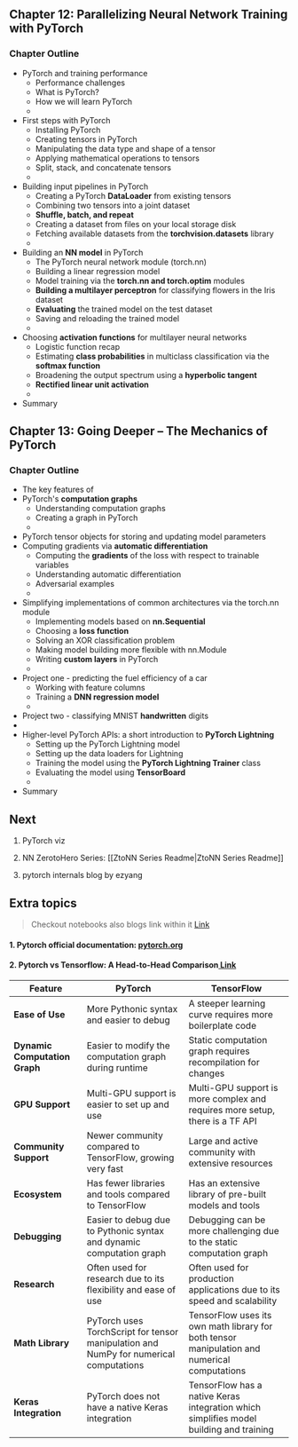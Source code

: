 
##  Chapter 12: Parallelizing Neural Network Training with PyTorch

### Chapter Outline
- PyTorch and training performance
  - Performance challenges
  - What is PyTorch?
  - How we will learn PyTorch
  - 
- First steps with PyTorch
  - Installing PyTorch
  - Creating tensors in PyTorch
  - Manipulating the data type and shape of a tensor
  - Applying mathematical operations to tensors
  - Split, stack, and concatenate tensors
  - 
- Building input pipelines in PyTorch
  - Creating a PyTorch **DataLoader** from existing tensors
  - Combining two tensors into a joint dataset
  - **Shuffle, batch, and repeat**
  - Creating a dataset from files on your local storage disk
  - Fetching available datasets from the **torchvision.datasets** library
  - 
- Building an **NN model** in PyTorch
  - The PyTorch neural network module (torch.nn)
  - Building a linear regression model
  - Model training via the **torch.nn and torch.optim** modules 
  - **Building a multilayer perceptron** for classifying flowers in the Iris dataset
  - **Evaluating** the trained model on the test dataset
  - Saving and reloading the trained model
  - 
- Choosing **activation functions** for multilayer neural networks
  - Logistic function recap
  - Estimating **class probabilities** in multiclass classification via the **softmax function**
  - Broadening the output spectrum using a **hyperbolic tangent**
  - **Rectified linear unit activation**
  - 
- Summary

##  Chapter 13: Going Deeper – The Mechanics of PyTorch

### Chapter Outline
- The key features of 
- PyTorch's **computation graphs**
  - Understanding computation graphs
  - Creating a graph in PyTorch
  - 
- PyTorch tensor objects for storing and updating model parameters
- Computing gradients via **automatic differentiation**
  - Computing the **gradients** of the loss with respect to trainable variables
  - Understanding automatic differentiation
  - Adversarial examples
  - 
- Simplifying implementations of common architectures via the torch.nn module
  - Implementing models based on **nn.Sequential**
  - Choosing a **loss function**
  - Solving an XOR classification problem
  - Making model building more flexible with nn.Module
  - Writing **custom layers** in PyTorch
  - 
- Project one - predicting the fuel efficiency of a car
  - Working with feature columns
  - Training a **DNN regression model**
  - 
- Project two - classifying MNIST **handwritten** digits
- 
- Higher-level PyTorch APIs: a short introduction to **PyTorch Lightning**
  - Setting up the PyTorch Lightning model
  - Setting up the data loaders for Lightning
  - Training the model using the **PyTorch Lightning Trainer** class
  - Evaluating the model using **TensorBoard**
  - 
- Summary

## Next
1. PyTorch viz
2. NN ZerotoHero Series:  [[ZtoNN Series Readme|ZtoNN Series Readme]]

3. pytorch internals blog by ezyang 




## Extra topics

> Checkout notebooks also blogs link within it
> [Link](https://github.com/rasbt/machine-learning-book//blob/376cc179b3d91994ffdf2584151b19ca44358a42/ch12) 


#### 1. Pytorch official documentation: [pytorch.org](https://pytorch.org/docs/stable/index.html)
#### 2. Pytorch vs Tensorflow: A Head-to-Head Comparison[ Link](https://viso.ai/deep-learning/pytorch-vs-tensorflow/#:~:text=PyTorch%20allows%20quicker%20prototyping%20than,have%20to%20start%20from%20scratch.)

|Feature|PyTorch|TensorFlow|
|---|---|---|
|**Ease of Use**|More Pythonic syntax and easier to debug|A steeper learning curve requires more boilerplate code|
|**Dynamic Computation Graph**|Easier to modify the computation graph during runtime|Static computation graph requires recompilation for changes|
|**GPU Support**|Multi-GPU support is easier to set up and use|Multi-GPU support is more complex and requires more setup, there is a TF API|
|**Community Support**|Newer community compared to TensorFlow, growing very fast|Large and active community with extensive resources|
|**Ecosystem**|Has fewer libraries and tools compared to TensorFlow|Has an extensive library of pre-built models and tools|
|**Debugging**|Easier to debug due to Pythonic syntax and dynamic computation graph|Debugging can be more challenging due to the static computation graph|
|**Research**|Often used for research due to its flexibility and ease of use|Often used for production applications due to its speed and scalability|
|**Math Library**|PyTorch uses TorchScript for tensor manipulation and NumPy for numerical computations|TensorFlow uses its own math library for both tensor manipulation and numerical computations|
|**Keras Integration**|PyTorch does not have a native Keras integration|TensorFlow has a native Keras integration which simplifies model building and training|
